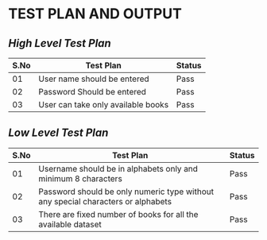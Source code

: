 # TEST PLAN AND OUTPUT

## *High Level Test Plan*

|S.No| Test Plan| Status|
|----|----------|-------|
|01|User name should be entered|Pass|
|02|Password Should be entered|Pass|
|03|User can take only available books|Pass|

## *Low Level Test Plan*

|S.No| Test Plan| Status|
|----|----------|-------|
|01|Username should be in alphabets only and minimum 8 characters|Pass|
|02|Password should be only numeric type without any special characters or alphabets|Pass|
|03|There are fixed number of books for all the available dataset|Pass|
